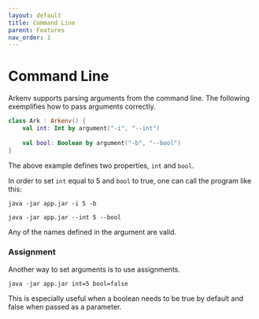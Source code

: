 ```yaml
---
layout: default
title: Command Line
parent: Features
nav_order: 1
---
```


# Command Line

Arkenv supports parsing arguments from the command line. 
The following exemplifies how to pass arguments correctly. 

```kotlin
class Ark : Arkenv() {
    val int: Int by argument("-i", "--int")
    
    val bool: Boolean by argument("-b", "--bool")
}
```

The above example defines two properties, `int` and `bool`. 

In order to set `int` equal to 5 and `bool` to true, one can call the program like this:

`java -jar app.jar -i 5 -b` 

`java -jar app.jar --int 5 --bool`

Any of the names defined in the argument are valid. 

### Assignment

Another way to set arguments is to use assignments. 

`java -jar app.jar int=5 bool=false`

This is especially useful when a boolean needs to be true by default 
and false when passed as a parameter. 
